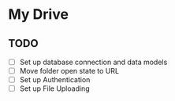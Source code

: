 # My Drive

## TODO

- [ ] Set up database connection and data models
- [ ] Move folder open state to URL
- [ ] Set up Authentication
- [ ] Set up File Uploading
